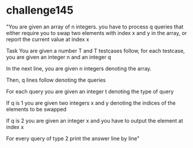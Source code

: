 # challenge145

"You are given an array of n integers. you have to process q queries that either require you to swap two elements with index x and y in the array, or report the current value at index x

Task
You are given a number T and T testcases follow, for each testcase, you are given an integer n and an integer q

In the next line, you are given n integers denoting the array.

Then, q lines follow denoting the queries

For each query you are given an integer t denoting the type of query

If q is 1 you are given two integers x and y denoting the indices of the elements to be swapped

If q is 2 you are given an integer x and you have to output the element at index x

For every query of type 2 print the answer line by line"

